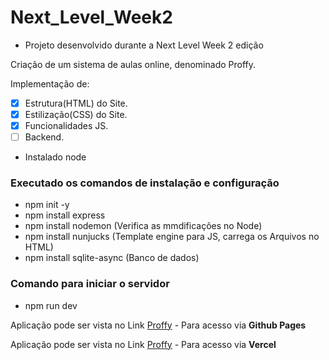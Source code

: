 # Next_Level_Week2
* Projeto desenvolvido durante a Next Level Week 2 edição

Criação de um sistema de aulas online, denominado Proffy.

Implementação de:
- [x] Estrutura(HTML) do Site.
- [x] Estilização(CSS) do Site.
- [x] Funcionalidades JS.
- [ ] Backend.
* Instalado node
### Executado os comandos de instalação e configuração
* npm init -y
* npm install express
* npm install nodemon (Verifica as mmdificações no Node)
* npm install nunjucks (Template engine para JS, carrega os Arquivos no HTML)
* npm install sqlite-async (Banco de dados)

### Comando para iniciar o servidor
* npm run dev

Aplicação pode ser vista no Link [Proffy](https://willfpinheiro.github.io/Next_Level_Week2/) - Para acesso via **Github Pages**

Aplicação pode ser vista no Link [Proffy](https://next-level-week2-delta.vercel.app/) - Para acesso via **Vercel**



